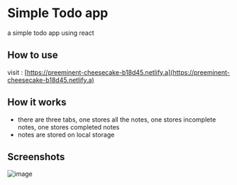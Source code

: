 # Simple Todo app
a simple todo app using react

## How to use
visit : [https://preeminent-cheesecake-b18d45.netlify.a](https://preeminent-cheesecake-b18d45.netlify.a)

## How it works
- there are three tabs, one stores all the notes, one stores incomplete notes, one stores completed notes
- notes are stored on local storage

## Screenshots
![image](https://github.com/user-attachments/assets/917e9eea-6c8f-4a95-bd2e-72ce05f1e554)

